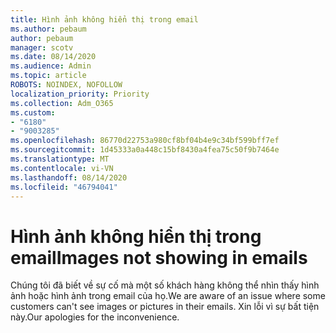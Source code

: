 ```yaml
---
title: Hình ảnh không hiển thị trong email
ms.author: pebaum
author: pebaum
manager: scotv
ms.date: 08/14/2020
ms.audience: Admin
ms.topic: article
ROBOTS: NOINDEX, NOFOLLOW
localization_priority: Priority
ms.collection: Adm_O365
ms.custom:
- "6180"
- "9003285"
ms.openlocfilehash: 86770d22753a980cf8bf04b4e9c34bf599bff7ef
ms.sourcegitcommit: 1d45333a0a448c15bf8430a4fea75c50f9b7464e
ms.translationtype: MT
ms.contentlocale: vi-VN
ms.lasthandoff: 08/14/2020
ms.locfileid: "46794041"
---
```

# <a name="images-not-showing-in-emails"></a><span data-ttu-id="75510-102">Hình ảnh không hiển thị trong email</span><span class="sxs-lookup"><span data-stu-id="75510-102">Images not showing in emails</span></span>

<span data-ttu-id="75510-103">Chúng tôi đã biết về sự cố mà một số khách hàng không thể nhìn thấy hình ảnh hoặc hình ảnh trong email của họ.</span><span class="sxs-lookup"><span data-stu-id="75510-103">We are aware of an issue where some customers can't see images or pictures in their emails.</span></span> <span data-ttu-id="75510-104">Xin lỗi vì sự bất tiện này.</span><span class="sxs-lookup"><span data-stu-id="75510-104">Our apologies for the inconvenience.</span></span>